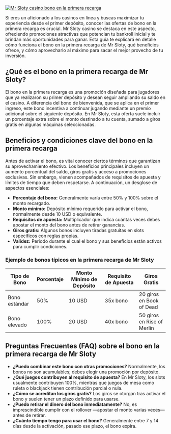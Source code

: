 [![Mr Sloty casino bono en la primera recarga](https://123-caf.pages.dev/gitsignup.png)](https://vrmoo.ru/Bt82HjjY)

<p>Si eres un aficionado a los casinos en línea y buscas maximizar tu experiencia desde el primer depósito, conocer las ofertas de bono en la primera recarga es crucial. Mr Sloty casino se destaca en este aspecto, ofreciendo promociones atractivas que potencian tu bankroll inicial y te brindan más oportunidades para ganar. Esta guía te explicará en detalle cómo funciona el bono en la primera recarga de Mr Sloty, qué beneficios ofrece, y cómo aprovecharlo al máximo para sacar el mejor provecho de tu inversión.</p>  <h2>¿Qué es el bono en la primera recarga de Mr Sloty?</h2> <p>El bono en la primera recarga es una promoción diseñada para jugadores que ya realizaron su primer depósito y desean seguir ampliando su saldo en el casino. A diferencia del bono de bienvenida, que se aplica en el primer ingreso, este bono incentiva a continuar jugando mediante un premio adicional sobre el siguiente depósito. En Mr Sloty, esta oferta suele incluir un porcentaje extra sobre el monto destinado a tu cuenta, sumado a giros gratis en algunas máquinas seleccionadas.</p>  <h2>Beneficios y condiciones clave del bono en la primera recarga</h2> <p>Antes de activar el bono, es vital conocer ciertos términos que garantizan su aprovechamiento efectivo. Los beneficios principales incluyen un aumento porcentual del saldo, giros gratis y acceso a promociones exclusivas. Sin embargo, vienen acompañados de requisitos de apuesta y límites de tiempo que deben respetarse. A continuación, un desglose de aspectos esenciales:</p>  <ul>   <li><strong>Porcentaje del bono:</strong> Generalmente varía entre 50% y 100% sobre el monto recargado.</li>   <li><strong>Monto mínimo:</strong> Depósito mínimo requerido para activar el bono, normalmente desde 10 USD o equivalente.</li>   <li><strong>Requisitos de apuesta:</strong> Multiplicador que indica cuántas veces debes apostar el monto del bono antes de retirar ganancias.</li>   <li><strong>Giros gratis:</strong> Algunos bonos incluyen tiradas gratuitas en slots específicos con reglas propias.</li>   <li><strong>Validez:</strong> Periodo durante el cual el bono y sus beneficios están activos para cumplir condiciones.</li> </ul>  <h3>Ejemplo de bonos típicos en la primera recarga de Mr Sloty</h3>  <table>   <thead>     <tr>       <th>Tipo de Bono</th>       <th>Porcentaje</th>       <th>Monto Mínimo de Depósito</th>       <th>Requisito de Apuesta</th>       <th>Giros Gratis</th>     </tr>   </thead>   <tbody>     <tr>       <td>Bono estándar</td>       <td>50%</td>       <td>10 USD</td>       <td>35x bono</td>       <td>20 giros en Book of Dead</td>     </tr>     <tr>       <td>Bono elevado</td>       <td>100%</td>       <td>20 USD</td>       <td>40x bono</td>       <td>50 giros en Rise of Merlin</td>     </tr>   </tbody> </table>  <h2>Preguntas Frecuentes (FAQ) sobre el bono en la primera recarga de Mr Sloty</h2>  <ul>   <li><strong>¿Puedo combinar este bono con otras promociones?</strong>     Normalmente, los bonos no son acumulables; debes elegir una promoción por depósito.</li>    <li><strong>¿Qué juegos contribuyen al requisito de apuesta?</strong>     En Mr Sloty, los slots usualmente contribuyen 100%, mientras que juegos de mesa como ruleta o blackjack tienen contribución parcial o nula.</li>    <li><strong>¿Cómo se acreditan los giros gratis?</strong>     Los giros se otorgan tras activar el bono y suelen tener un plazo definido para usarse.</li>    <li><strong>¿Puedo retirar el dinero del bono inmediatamente?</strong>     No, es imprescindible cumplir con el rollover —apostar el monto varias veces— antes de retirar.</li>    <li><strong>¿Cuánto tiempo tengo para usar el bono?</strong>     Generalmente entre 7 y 14 días desde la activación, pasado ese plazo, el bono expira.</li> </ul>
